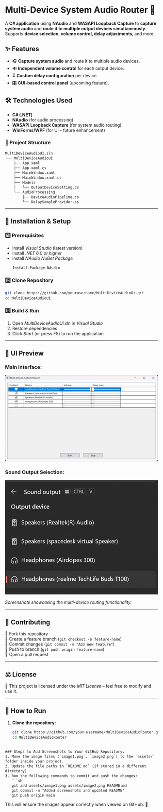 
# Multi-Device System Audio Router 🎵

A **C# application** using **NAudio** and **WASAPI Loopback Capture** to **capture system audio** and **route it to multiple output devices simultaneously**. Supports **device selection, volume control, delay adjustments**, and more.

## ✨ Features
- 🎧 **Capture system audio** and route it to multiple audio devices.
- 🔊 **Independent volume control** for each output device.
- ⏳ **Custom delay configuration** per device.
- 🎛️ **GUI-based control panel** (upcoming feature).

## 🛠️ Technologies Used
- **C# (.NET)**
- **NAudio** (for audio processing)
- **WASAPI Loopback Capture** (for system audio routing)
- **WinForms/WPF** (for UI - future enhancement)

### 📂 Project Structure  

```
MultiDeviceAudioUI.sln
└── MultiDeviceAudioUI
    ├── App.xaml
    ├── App.xaml.cs
    ├── MainWindow.xaml
    ├── MainWindow.xaml.cs
    ├── Models
    │   └── OutputDeviceSetting.cs
    └── AudioProcessing
        ├── DeviceAudioPipeline.cs
        └── DelaySampleProvider.cs
```

---

## 🚀 Installation & Setup  
### 1️⃣ Prerequisites  
- Install *Visual Studio* (latest version)  
- Install *.NET 6.0 or higher*  
- Install *NAudio NuGet Package*  
  ```sh
  Install-Package NAudio
  ```

### 2️⃣ Clone Repository  
```sh
git clone https://github.com/yourusername/MultiDeviceAudioUi.git
cd MultiDeviceAudioUi
```

### 3️⃣ Build & Run  
1. Open *MultiDeviceAudioUi.sln* in *Visual Studio*  
2. Restore dependencies  
3. Click *Start* (or press F5) to run the application  

---

## 🎨 UI Preview  
### Main Interface:
![Multi-Device Audio Enhancer](https://github.com/vkvive720/multi_audio_route/blob/0a25000b4ed304d5ac1df121ebac8893660fb1c3/Screenshot%202025-03-14%20001802.png)

### Sound Output Selection:
![Sound Output Selection](https://github.com/vkvive720/multi_audio_route/blob/74a05719d677de6c352308f6bd0a8085648cc44b/Screenshot%202025-03-14%20001850.png)

*Screenshots showcasing the multi-device routing functionality.*

---

## 🤝 Contributing  
🔹 Fork this repository  
🔹 Create a feature branch (`git checkout -b feature-name`)  
🔹 Commit changes (`git commit -m "Add new feature"`)  
🔹 Push to branch (`git push origin feature-name`)  
🔹 Open a pull request  

---

## ⚖ License  
📜 This project is licensed under the *MIT License* – feel free to modify and use it.  

---

## 🚀 How to Run
1. **Clone the repository:**
   ```sh
   git clone https://github.com/your-username/MultiDeviceAudioRouter.git
   cd MultiDeviceAudioRouter
   ```
```

### Steps to Add Screenshots to Your GitHub Repository:
1. Move the image files (`image1.png`, `image2.png`) to the `assets/` folder inside your project.
2. Update the file paths in `README.md` (if stored in a different directory).
3. Run the following commands to commit and push the changes:
   ```sh
   git add assets/image1.png assets/image2.png README.md
   git commit -m "Added screenshots and updated README"
   git push origin main
   ```

This will ensure the images appear correctly when viewed on GitHub. 🚀
